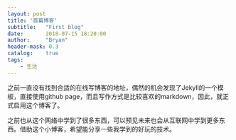 ```yaml
---
layout: post
title: '首篇博客'
subtitle:   "First blog"
date:       2018-07-15 18:20:00
author:     "Bryan"
header-mask: 0.3
catalog:    true
tags:
    - 生活
---
```

之前一直没有找到合适的在线写博客的地址，偶然的机会发现了Jekyll的一个模板，直接使用github page，而且写作方式是比较喜欢的markdown，因此，就正式启用这个博客了。

之前也从这个网络中学到了很多东西，可以预见未来也会从互联网中学到更多东西。借助这个小博客，希望能分享一些我学到的好玩的技术。
